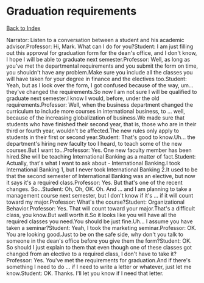 # Graduation requirements
[Back to Index](https://github.com/windows10010/tpoExtractor/blob/master/README.md)

Narrator: Listen to a conversation between a student and his academic advisor.Professor: Hi, Mark. What can I do for you?Student: I am just filling out this approval for graduation form for the dean's office, and I don't know, I hope I will be able to graduate next semester.Professor: Well, as long as you've met the departmental requirements and you submit the form on time, you shouldn't have any problem.Make sure you include all the classes you will have taken for your degree in finance and the electives too.Student: Yeah, but as I look over the form, I got confused because of the way, um…they've changed the requirements.So now I am not sure I will be qualified to graduate next semester.I know I would, before, under the old requirements.Professor: Well, when the business department changed the curriculum to include more courses in international business, to ... well, because of the increasing globalization of business.We made sure that students who have finished their second year, that is, those who are in their third or fourth year, wouldn't be affected.The new rules only apply to students in their first or second year.Student: That's good to know.Uh... the department's hiring new faculty too I heard, to teach some of the new courses.But I want to...Professor: Yes. One new faculty member has been hired.She will be teaching International Banking as a matter of fact.Student: Actually, that's what I want to ask about - International Banking.I took International Banking 1, but I never took International Banking 2.It used to be that the second semester of International Banking was an elective, but now it says it's a required class.Professor: Yes. But that's one of the recent changes. So...Student: Oh, Oh, OK. Oh. And ... and I am planning to take a management course next semester, but I don't know if it's ... if it will count toward my major.Professor: What's the course?Student: Organizational Behavior.Professor: Yes. That will count toward your major.That's a difficult class, you know.But well worth it.So it looks like you will have all the required classes you need.You should be just fine.Uh... I assume you have taken a seminar?Student: Yeah, I took the marketing seminar.Professor: OK. You are looking good.Just to be on the safe side, why don't you talk to someone in the dean's office before you give them the form?Student: OK. So should I just explain to them that even though one of these classes got changed from an elective to a required class, I don't have to take it?Professor: Yes. You've met the requirements for graduation.And if there's something I need to do ... if I need to write a letter or whatever, just let me know.Student: OK. Thanks. I'll let you know if I need that letter. 